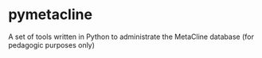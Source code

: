 # pymetacline
A set of tools written in Python to administrate the MetaCline database (for pedagogic purposes only)
